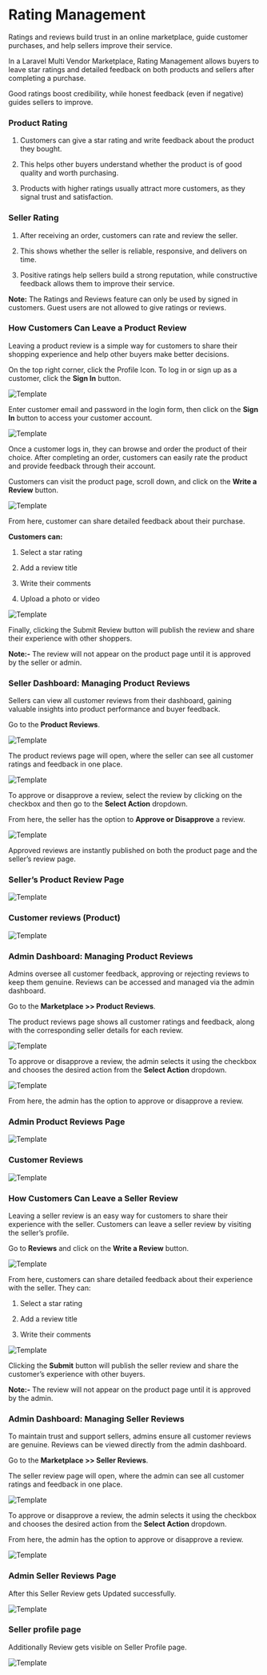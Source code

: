 # Rating Management

Ratings and reviews build trust in an online marketplace, guide customer purchases, and help sellers improve their service.

In a Laravel Multi Vendor Marketplace, Rating Management allows buyers to leave star ratings and detailed feedback on both products and sellers after completing a purchase.

Good ratings boost credibility, while honest feedback (even if negative) guides sellers to improve.

### Product Rating

1) Customers can give a star rating and write feedback about the product they bought.

2) This helps other buyers understand whether the product is of good quality and worth purchasing.

3) Products with higher ratings usually attract more customers, as they signal trust and satisfaction.

### Seller Rating

1) After receiving an order, customers can rate and review the seller.

2) This shows whether the seller is reliable, responsive, and delivers on time.

3) Positive ratings help sellers build a strong reputation, while constructive feedback allows them to improve their service.

**Note:** The Ratings and Reviews feature can only be used by signed in customers. Guest users are not allowed to give ratings or reviews. 

### How Customers Can Leave a Product Review

Leaving a product review is a simple way for customers to share their shopping experience and help other buyers make better decisions.

On the top right corner, click the Profile Icon. To log in or sign up as a customer, click the **Sign In** button.

![Template](../../assets/2.0/images/multi-vendor-marketplace/1.customer-login-signin-button.png)


Enter customer email and password in the login form, then click on the **Sign In** button to access your customer account.

![Template](../../assets/2.0/images/multi-vendor-marketplace/2-customer-email-pwd.png)

Once a customer logs in, they can browse and order the product of their choice. After completing an order, customers can easily rate the product and provide feedback through their account.

Customers can visit the product page, scroll down, and click on the **Write a Review** button.

![Template](../../assets/2.0/images/multi-vendor-marketplace/3-product-review.png)

From here, customer can share detailed feedback about their purchase.

**Customers can:**

1) Select a star rating

2) Add a review title

3) Write their comments

4) Upload a photo or video

![Template](../../assets/2.0/images/multi-vendor-marketplace/4-customer-product-submit.png)

Finally, clicking the Submit Review button will publish the review and share their experience with other shoppers.

**Note:-** The review will not appear on the product page until it is approved by the seller or admin.

### Seller Dashboard: Managing Product Reviews

Sellers can view all customer reviews from their dashboard, gaining valuable insights into product performance and buyer feedback.

Go to the **Product Reviews**.


![Template](../../assets/2.0/images/multi-vendor-marketplace/5-seller-dashboard-product-review.png)

The product reviews page will open, where the seller can see all customer ratings and feedback in one place.

![Template](../../assets/2.0/images/multi-vendor-marketplace/6-seller-product-review-pending-state.png)

To approve or disapprove a review, select the review by clicking on the checkbox and then go to the **Select Action** dropdown.

From here, the seller has the option to **Approve or Disapprove** a review. 

![Template](../../assets/2.0/images/multi-vendor-marketplace/7-seller-product-select-action.png)

Approved reviews are instantly published on both the product page and the seller’s review page.

### Seller’s Product Review Page

![Template](../../assets/2.0/images/multi-vendor-marketplace/8-product-review-approved-state-seller.png)

### Customer reviews (Product)

![Template](../../assets/2.0/images/multi-vendor-marketplace/9-customer-review-for-procuct-seller.png)

### Admin Dashboard: Managing Product Reviews

Admins oversee all customer feedback, approving or rejecting reviews to keep them genuine. Reviews can be accessed and managed via the admin dashboard.

Go to the **Marketplace >> Product Reviews**.

The product reviews page shows all customer ratings and feedback, along with the corresponding seller details for each review.

![Template](../../assets/2.0/images/multi-vendor-marketplace/10-admin-product-review-pending-state.png)


To approve or disapprove a review, the admin selects it using the checkbox and chooses the desired action from the **Select Action** dropdown.

![Template](../../assets/2.0/images/multi-vendor-marketplace/11-admin-select-action.png)

From here, the admin has the option to approve or disapprove a review.

### Admin Product Reviews Page

![Template](../../assets/2.0/images/multi-vendor-marketplace/12-admin-product-approved-state.png)

### Customer Reviews

![Template](../../assets/2.0/images/multi-vendor-marketplace/13-admin-customer-review.png)


### How Customers Can Leave a Seller Review 

Leaving a seller review is an easy way for customers to share their experience with the seller. Customers can leave a seller review by visiting the seller’s profile.

Go to **Reviews** and click on the **Write a Review** button.


![Template](../../assets/2.0/images/multi-vendor-marketplace/14-seller-profile-review.png)

From here, customers can share detailed feedback about their experience with the seller. They can:

1) Select a star rating

2) Add a review title

3) Write their comments

![Template](../../assets/2.0/images/multi-vendor-marketplace/15-seller-review-submit.png)

Clicking the **Submit** button will publish the seller review and share the customer’s experience with other buyers.

**Note:-** The review will not appear on the product page until it is approved by the admin.

### Admin Dashboard: Managing Seller Reviews

To maintain trust and support sellers, admins ensure all customer reviews are genuine. Reviews can be viewed directly from the admin dashboard.

Go to the **Marketplace >> Seller Reviews**.

The seller review page will open, where the admin can see all customer ratings and feedback in one place.

![Template](../../assets/2.0/images/multi-vendor-marketplace/16-admin-seller-reviews-pending-page.png)

To approve or disapprove a review, the admin selects it using the checkbox and chooses the desired action from the **Select Action** dropdown.

From here, the admin has the option to approve or disapprove a review.

![Template](../../assets/2.0/images/multi-vendor-marketplace/17-admin-seller-select-action.png)

### Admin Seller Reviews Page 

After this Seller Review gets Updated successfully. 

![Template](../../assets/2.0/images/multi-vendor-marketplace/18-admin-approved-seller-review.png)

### Seller profile page

Additionally Review gets visible on Seller Profile page.

![Template](../../assets/2.0/images/multi-vendor-marketplace/19-Seller-profile-review-page.png)
